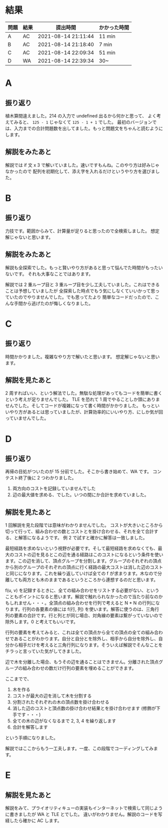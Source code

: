# 結果

| 問題 | 結果 | 提出時間            | かかった時間 |
|------|------|---------------------|--------------|
| A    | AC   | 2021-08-14 21:11:44 | 11 min       |
| B    | AC   | 2021-08-14 21:18:40 | 7 min        |
| C    | AC   | 2021-08-14 22:09:34 | 51 min       |
| D    | WA   | 2021-08-14 22:39:34 | 30~          |

# A

## 振り返り

植木算間違えました。214 の入力で undefined 出るから何かと思って、
よく考えてみると、 `125 - 1` じゃなくて `125 - 1 + 1` でした。
最初のバージョンでは、入力までの合計問題数を出してました。もっと問題文をちゃんと読むようにします。

## 解説をみたあと

解説では if 文 x 3 で解いていました。速いですもんね。このやり方は好みじゃなかったので
配列を初期化して、添え字を入れるだけというやり方を選びました。

# B

## 振り返り

力技です。範囲からみて、計算量が足りると思ったので全検索しました。
想定解じゃないと思います。

## 解説をみたあと

解説も全探索でした。もっと賢いやり方があると思って悩んでた時間がもったいないです。
それも大事なことではあります。

解説では 2 重ループ目と 3 重ループ目を少し工夫していました。これはできることは予想していましたが
全探索した時点でもう気にしなくていいかって思っていたのでやりませんでした。でも思ってたより
簡単なコードだったので、こんな手間から逃げたのが悔しくなりました。

# C

## 振り返り

時間かかりました。複雑なやり方で解いたと思います。
想定解じゃないと思います。

## 解説を見たあと

2 周すればいい、という解法でした。無駄な処理があってもコードを簡単に書くという考えが足りませんでした。
TLE を恐れて 1 周でやることしか頭にありませんでした。そしてコードが複雑になって書く時間がかかりました。
もっといいやり方があるとは思っていましたが、計算効率的にいいやり方、にしか気が回っていませんでした。

# D

## 振り返り

再帰の目処がついたのが 15 分前でした。そこから書き始めて、WA です。
コンテスト終了後に 2 つわかりました。

1. 両方向のコストを記録していませんでした
2. 辺の最大値を求める、でした。いつの間にか合計を求めていました。

## 解説を見たあと

1 回解説を見た段階では意味がわかりませんでした。
コストが大きいところから切って行って、組み合わせの数とコストとを掛け合わせる、それを全て合計する、と解答になるようです。
例 2 で試すと確かに解答は一致しました。

最短経路を求めないという視野が必要です。そして最短経路を求めなくても、最大のコストの辺を見るとこの辺を通る経路はこのコストになるという条件を使います。この辺を消して、頂点グループを分割します。グループのそれぞれの頂点から別のグループのそれぞれの頂点に行く経路の最大コストは消した辺のコストと同じになります。これを繰り返していけば全ての f が求まります。木なので分離しても両方とも木のままであるというところから連想するのだと思います。

f(u, v) を記録するときに、全ての組み合わせをリストする必要がない、ということもポイントになると思います。解説で触れられなかったので当たり前なのかもしれません・・・。全頂点の組み合わせを行列で考えると N * N の行列になります。行列の各要素の値には f(行, 列) を使います。解答に使うのは、三角行列の要素の合計です。行と列とが同じ場合、対角線の要素は繋がっていないので除外します。0 と考えてもいいです。

行列の要素を考えてみると、これは全ての頂点から全ての頂点の全ての組み合わせであることがわかります。自分と自分とを除外し、相手から自分を除外し、自分から相手だけを考えると三角行列になります。そういえば解説でそんなことをチラっと言っていた気がしてきました。

辺で木を分離した場合、もうその辺を通ることはできません。分離された頂点グループの組み合わせの数だけ行列の要素を埋めることができます。

ここまでで、

1. 木を作る
2. コストが最大の辺を消して木を分割する
3. 分割されたそれぞれの木の頂点数を掛け合わせる
4. 消した辺のコストと頂点数の掛け合わせ結果とを掛け合わせます (修飾が下手です・・・)
5. 全ての木の辺がなくなるまで 2, 3, 4 を繰り返します
6. 合計を解答します

という手順になりました。

解説ではここからもう一工夫します。一度、この段階でコーディングしてみます。

# E

## 解説を見たあと

解説をみて、プライオリティキューの実装もインターネットで検索して同じように書きましたが WA と TLE とでした。
違いがわかりません。解説のコードを写経したら確かに AC します。

